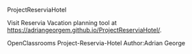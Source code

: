 ProjectReserviaHotel

Visit Reservia Vacation planning tool at https://adriangeorgem.github.io/ProjectReserviaHotel/.

OpenClassrooms Project-Reservia-Hotel Author:Adrian George
